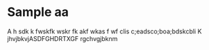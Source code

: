 # Sample aa

A h sdk k fwskfk wskr fk akf wkas f
wf clis c;eadsco;boa;bdskcbli K
jhvjbkvjASDFGHDRTXGF
rgchvgjbknm
